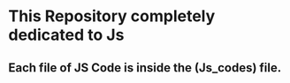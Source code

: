












<h1>This Repository completely dedicated to Js</h1>
<h2>Each file of JS Code is inside the (Js_codes) file.</h2>


